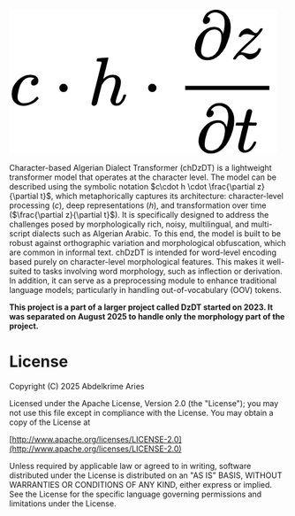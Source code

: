 ![chDzDt](logo.png)

Character-based Algerian Dialect Transformer (chDzDT)  is a lightweight transformer model that operates at the character level. 
The model can be described using the symbolic notation $c\cdot h \cdot \frac{\partial z}{\partial t}$, which metaphorically captures its architecture: character-level processing ($c$), deep representations ($h$), and transformation over time ($\frac{\partial z}{\partial t}$).
It is specifically designed to address the challenges posed by morphologically rich, noisy, multilingual, and multi-script dialects such as Algerian Arabic. 
To this end, the model is built to be robust against orthographic variation and morphological obfuscation, which are common in informal text.
chDzDT is intended for word-level encoding based purely on character-level morphological features. 
This makes it well-suited to tasks involving word morphology, such as inflection or derivation. 
In addition, it can serve as a preprocessing module to enhance traditional language models; particularly in handling out-of-vocabulary (OOV) tokens.


**This project is a part of a larger project called DzDT started on 2023. It was separated on August 2025 to handle only the morphology part of the project.**


# License

Copyright (C) 2025 Abdelkrime Aries

Licensed under the Apache License, Version 2.0 (the "License");
you may not use this file except in compliance with the License.
You may obtain a copy of the License at

[http://www.apache.org/licenses/LICENSE-2.0](http://www.apache.org/licenses/LICENSE-2.0)

Unless required by applicable law or agreed to in writing, software
distributed under the License is distributed on an "AS IS" BASIS,
WITHOUT WARRANTIES OR CONDITIONS OF ANY KIND, either express or implied.
See the License for the specific language governing permissions and
limitations under the License.